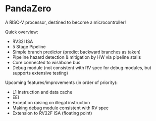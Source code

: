 # PandaZero
A RISC-V processor, destined to become a microcontroller!

Quick overview:
* RV32I ISA
* 5 Stage Pipeline
* Simple branch predictor (predict backward branches as taken)
* Pipeline hazard detection & mitigation by HW via pipeline stalls
* Core connected to wishbone bus
* Debug module (not consistent with RV spec for debug modules, but supports extensive testing)

Upcoming features/improvements (in order of priority):
* L1 Instruction and data cache
* EEI
* Exception raising on illegal instruction
* Making debug module consistent with RV spec
* Extension to RV32F ISA (floating point)
